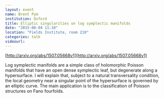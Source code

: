 ```yaml
---
layout: event
name: Brent Pym
institution: Oxford
title: Elliptic singularities on log symplectic manifolds
date: "2015-08-04 11:10"
location: "Fields Institute, room 210"
categories: talk
videourl:
---
```


[http://arxiv.org/abs/1507.05668v1](http://arxiv.org/abs/1507.05668v1)

Log symplectic manifolds are a simple class of holomorphic Poisson manifolds that have an open dense symplectic leaf, but degenerate along a hypersurface.  I will explain that, subject to a natural transversality condition, the local geometry near a singular point of the hypersurface is governed by an elliptic curve.  The main application is to the classification of Poisson structures on Fano fourfolds.
